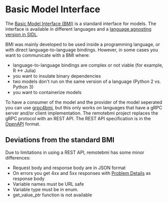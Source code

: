 # Basic Model Interface

The [Basic Model Interface (BMI)](https://bmi.readthedocs.io/en/stable/) is a standard interface for models. 
The interface is available in different languages and a [language agnosting version in SIDL](https://github.com/csdms/bmi/blob/stable/bmi.sidl).

BMI was mainly developed to be used inside a programming language, or with direct language-to-language bindings.
However, in some cases you want to communicate with a BMI where:

- language-to-language bindings are complex or not viable (for example, R <-> Julia)
- you want to insulate binary dependencies
- two models don't run on the same version of a language (Python 2 vs. Python 3)
- you want to containerize models

To have a consumer of the model and the provider of the model seperated you can use [grpc4bmi](https://grpc4bmi.readthedocs.io/), but this only works on languages that have a gRPC server and/or client implementation.
The remotebmi project replaces the gRPC protocol with an REST API.
The REST API specification is in the [OpenAPI](openapi.md) format.

## Deviations from the standard BMI

Due to limitations in using a REST API, remotebmi has some minor differences:

- Request body and response body are in JSON format
- On errors you get 4xx and 5xx responses with [Problem Details](https://tools.ietf.org/html/rfc7807) as response body
- Variable names must be URL safe
- Variable type must be in enum.
- get_value_ptr function is not available

